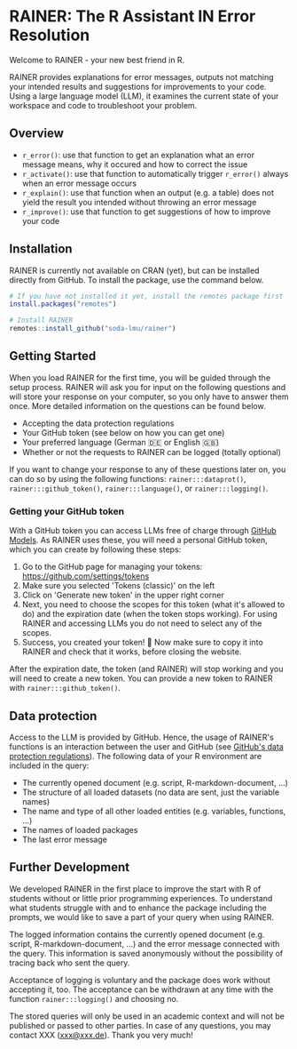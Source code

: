 # RAINER: The R Assistant IN Error Resolution 

Welcome to RAINER - your new best friend in R.

RAINER provides explanations for error messages, outputs not matching your intended results and suggestions for improvements to your code. Using a large language model (LLM), it examines the current state of your workspace and code to troubleshoot your problem.

## Overview

- `r_error()`: use that function to get an explanation what an error message means, why it occured and how to correct the issue
- `r_activate()`: use that function to automatically trigger `r_error()` always when an error message occurs
- `r_explain()`: use that function when an output (e.g. a table) does not yield the result you intended without throwing an error message
- `r_improve()`: use that function to get suggestions of how to improve your code

## Installation

RAINER is currently not available on CRAN (yet), but can be installed directly from GitHub. To install the package, use the command below.

```r
# If you have not installed it yet, install the remotes package first
install.packages("remotes")

# Install RAINER
remotes::install_github("soda-lmu/rainer")
```

## Getting Started

When you load RAINER for the first time, you will be guided through the setup process. RAINER will ask you for input on the following questions and will store your response on your computer, so you only have to answer them once. More detailed information on the questions can be found below.

- Accepting the data protection regulations
- Your GitHub token (see below on how you can get one)
- Your preferred language (German 🇩🇪 or English 🇬🇧)
- Whether or not the requests to RAINER can be logged (totally optional)

If you want to change your response to any of these questions later on, you can do so by using the following functions: `rainer:::dataprot()`, `rainer:::github_token()`, `rainer:::language()`, or `rainer:::logging()`.

### Getting your GitHub token

With a GitHub token you can access LLMs free of charge through [GitHub Models](https://docs.github.com/en/github-models). As RAINER uses these, you will need a personal GitHub token, which you can create by following these steps:

1. Go to the GitHub page for managing your tokens: <https://github.com/settings/tokens>
2. Make sure you selected 'Tokens (classic)' on the left
3. Click on 'Generate new token' in the upper right corner
4. Next, you need to choose the scopes for this token (what it's allowed to do) and the expiration date (when the token stops working). For using RAINER and accessing LLMs you do not need to select any of the scopes.
5. Success, you created your token! 🎉 Now make sure to copy it into RAINER and check that it works, before closing the website.

After the expiration date, the token (and RAINER) will stop working and you will need to create a new token. You can provide a new token to RAINER with `rainer:::github_token()`.

## Data protection

Access to the LLM is provided by GitHub. Hence, the usage of RAINER's functions is an interaction between the user and GitHub (see [GitHub's data protection regulations](https://docs.github.com/en/site-policy/privacy-policies/github-general-privacy-statement)). The following data of your R environment are included in the query:

- The currently opened document (e.g. script, R-markdown-document, ...)
- The structure of all loaded datasets (no data are sent, just the variable names)
- The name and type of all other loaded entities (e.g. variables, functions, ...)
- The names of loaded packages
- The last error message

## Further Development

We developed RAINER in the first place to improve the start with R of students without or little prior programming experiences. To understand what students struggle with and to enhance the package including the prompts, we would like to save a part of your query when using RAINER.

The logged information contains the currently opened document (e.g. script, R-markdown-document, ...) and the error message connected with the query. This information is saved anonymously without the possibility of tracing back who sent the query.

Acceptance of logging is voluntary and the package does work without accepting it, too. The acceptance can be withdrawn at any time with the function `rainer:::logging()` and choosing no.

The stored queries will only be used in an academic context and will not be published or passed to other parties. In case of any questions, you may contact XXX (xxx@xxx.de). Thank you very much!
